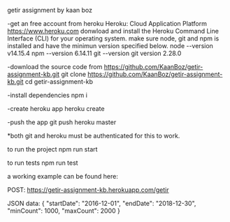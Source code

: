 getir assignment by kaan boz

-get an free account from heroku
Heroku: Cloud Application Platform
https://www.heroku.com
donwload and install the Heroku Command Line Interface (CLI) for your operating system.
make sure node, git and npm is installed and have the minimun version specified below.
node --version
v14.15.4
npm --version
6.14.11
git --version
git version 2.28.0

-download the source code from https://github.com/KaanBoz/getir-assignment-kb.git
git clone https://github.com/KaanBoz/getir-assignment-kb.git
cd getir-assignment-kb

-install dependencies
npm i

-create heroku app
heroku create

-push the app 
git push heroku master

*both git and heroku must be authenticated for this to work.

to run the project
npm run start

to run tests
npm run test

a working example can be found here:

POST:
https://getir-assignment-kb.herokuapp.com/getir

JSON data:
{
    "startDate": "2016-12-01",
    "endDate": "2018-12-30",
    "minCount": 1000,
    "maxCount": 2000
}